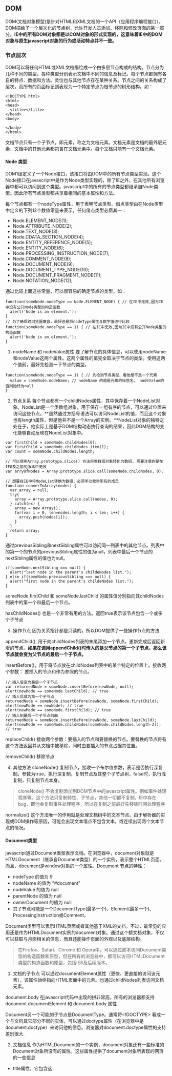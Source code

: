 ## DOM

DOM(文档对象模型)是针对HTML和XML文档的一个API（应用程序编程接口）。DOM描绘了一个层次化的节点树，允许开发人员添加、移除和修改页面的某一部分。**IE中的所有DOM对象都是以COM对象的形式实现的，这意味着IE中的DOM对象与原生javascript对象的行为或活动特点并不一致。**

### 节点层次

DOM可以将任何HTML或XML文档描绘成一个由多层节点构成的结构。节点分为几种不同的类型，每种类型分别表示文档中不同的信息及标记。每个节点都拥有各自的特点、数据和方法。灵位也与其他节点存在某种关系。节点之间的关系构成了层次，而所有的页面标记则表现为一个特定节点为根节点的树形结构。如：
```
<!DOCTYPE html>
<html>
<head>
  <title></title>
</head>
<body>

</body>
</html>
```
文档节点只有一个子节点，即<html>元素，称之为文档元素。文档元素是文档的最外层元素，文档中的其他元素都包含在文档元素中。每个文档只能有一个文档元素。

#### Node 类型
DOM1级定义了一个Node接口，该接口将由DOM中的所有节点类型实现。这个Node接口在javascript中是作为Node类型实现的，除了IE之外，在其他所有浏览器中都可以访问到这个类型。javascript中的所有的节点类型都继承自Node类型。因此所有节点类型都共享着相同的基本属性和方法。

每个节点都有一个nodeType属性，用于表明节点类型。借点类型由在Node类型中定义的下列12个数值常量来表示，任何借点类型必居其一：
- Node.ELEMENT_NODE(1);
- Node.ATTRIBUTE_NODE(2);
- Node.TEXT_NODE(3);
- Node.CDATA_SECTION_NODE(4);
- Node.ENTITY_REFERENCE_NODE(5);
- Node.ENTITY_NODE(6);
- Node.PROCESSING_INSTRUCTION_NODE(7);
- Node.COMMENT_NODE(8);
- Node.DOCUMENT_NODE(9);
- Node.DOCUMENT_TYPE_NODE(10);
- Node.DOCUMENT_FRAGMENT_NODE(11);
- Node.NOTATION_NODE(12);

通过比较上面这些常量，可以很容易的确定节点的类型，如：
```
function(someNode.nodeType == Node.ELEMENT_NODE) { // 在IE中无效,因为IE中没有公开Node类型的构造函数
  alert('Node is an element.');
}
// 为了确保跨浏览器兼容，最好还是将nodeType属性与数字值进行比较
function(someNode.nodeType == 1) { // 在IE中无效,因为IE中没有公开Node类型的构造函数
  alert('Node is an element.');
}
```
1. nodeName 和 nodeValue属性
  要了解节点的具体信息，可以使用nodeName和nodeValue这两个属性。这两个属性的值完全取决于节点的类型。使用这两个值前，最好先检测一下节点的类型。
  ```
  function(someNode.nodeType == 1) { // 先检测节点类型，看他是不是一个元素
    value = someNode.nodeName; // nodeName 的值是元素的标签名， nodeValue的值则始终为null
  }
  ````
2. 节点关系
  每个节点都有一个childNodes属性，其中保存着一个NodeList对象。NodeList是一个类数组对象，用于保存一组有序的节点，可以通过位置来访问这些节点。**虽然通过方括号语法可以访问NodeList的值，而且这个对象也有length属性，但是他并不是一个Array的实例。**NodeList对象的独特之处在于，他实际上是基于DOM结构动态执行查询的结果，因此DOM结构的变化能够自动反映在NodeList对象中。

  ```
  var firstChild = someNode.childNodes[0];
  var firstChild = someNode.childNodes.item(1);
  var count = someNode.childNodes.length;

  // 可以使用Array.prototype.slice() 方法将类数组对象转化为数组, 需要注意的是在IE8及之前的版本中无效
  var arryOfNodes = Array.prototype.slice.call(someNode.childNodes, 0);  

  // 想要在IE中将ModeList转换为数组，必须手动枚举所有的成员
  function converToArray(nodes) {
    var array = null;
    try{
      array = Array.prototype.slice.call(nodes, 0);  
    } catch(ex) {
      array = new Array();
      for(var i = 0, len=nodes.length; i < len; i++) {
        array.push(nodes[i]);
      }
    }
    return array;
  }
  ```

  通过previousSibling和nextSibling属性可以访问同一列表中的其他节点。列表中的第一个的节点的previousSibling属性的值为null，列表中最后一个节点的nextSibling属性的值也为null。
  ```
  if(someNode.nextSibling === null) {
    alert("last node in the parent's childeNodes list.");
  } else if(someNode.previousSibling === null) {
    alert("first node in the parent's childeNodes list.");
  }
  ```
  someNode.firstChild 和 someNode.lastChild 的属性值分别指向其childNodes列表中的第一个和最后一个节点。

  hasChildNodes() 也是一个非常有用的方法。返回true表示该节点包含一个或多个子节点

3. 操作节点
  因为关系指针都是只读的，所以DOM提供了一些操作节点的方法

  appendChild(), 用于向childNodes列表的末尾添加一个节点。更新完成后返回新增的节点。**如果在调用appendChild()时传入的是父节点的第一个子节点，那么该节点就会变为父节点的最后一个子节点。**

  insertBefore()，用于将节点放在childNodes列表中的某个特定的位置上。接收两个参数： 要插入的节点和作为参照的节点。
  ```
  // 插入后变为最后一个子节点
  var returnedNode = someNode.insertBefore(newNode, null);
  alert(newMode == someNode.lastChild); // true
  // 插入后成为第一个子节点
  returnedNode = someNode.insertBefore(newNode, someNode.firstChild);
  alert(newMode == newNode); // true
  alert(newMode == someNode.firstChild); // true
  // 插入到最后一个子节点前面
  returnedNode = someNode.insertBefore(newNode, someNode.lastChild);
  alert(newMode == someNode.childNodes[someNode.childNodes.length-2]); // true
  ```

  replaceChild() 接收两个参数：要插入的节点和要替换的节点。要替换的节点将有这个方法返回并从文档中被移除，同时由要插入的节点占据其位置。

  removeChild() 移除节点

4. 其他方法
  cloneNode() 复制节点，接收一个布尔值参数，表示是否执行深复制。参数为true，执行深复制，复制节点及其整个子节点树，false时，执行浅复制，只复制节点本身。
  > cloneNode() 不会复制添加到DOM节点中的javascript属性。例如事件处理程序等。这个方法只复制特性、子节点，其他一切都不复制。IE中存在bug，即他会复制事件处理程序，所以在复制之前最好先移除时间处理程序

  normalize() 这个方法唯一的作用就是处理文档树中的文本节点。由于解析器的实现或DOM操作等原因，可能会出现文本借点不包含文本。或连续出现两个文本节点的情况。

#### Document类型
javascript通过Document类型表示文档。在浏览器中，document对象就是HTMLDocument（继承自Document类型）的一个实例，表示整个HTML页面。而且，document是window对象的一个属性。Document 节点的特性：
- nodeType 的值为 9
- nodeName 的值为 "#document"
- nodeValue 的值为 null
- parentNode 的值为 null
- ownerDocument 的值为 null
- 其子节点可能是一个DocumentType(最多一个)、Element(最多一个)、ProcessingInstruction或Comment。

Document类型可以表示HTML页面或者其他基于XML的文档。不过，最常见的应用还是作为HTMLDocument实例的document对象。通过这个额文档对象，不仅可以获取与月面相关的信息，而且还能操作页面的外观以及底层结构。

> 在Firefox、Safari、Chrome 和 Opera中，可以通过脚本访问Document类型的构造函数和原型，但在所有的浏览器中，都可以访问HTMLDocument类型的构造函数和原型，包括IE8及后续版本。

1. 文档的子节点
  可以通过documentElement属性（更快、更直接的访问该元素），该属性始终指向HTML页面中的<html>元素。也通过childNodes列表访问文档元素。

  document.body 在javascript代码中出现的拼非常高，所有的浏览器都支持document.documentElement 和 document.body 属性

  Document另一个可能的子节点是DocumentType。通常将<!DOCTYPE> 看成一个与文档其它部分不同的实体，可以通过doctype属性（在浏览器中是document.doctype）来访问他的信息。浏览器对document.doctype属性的支持差别很大.

2. 文档信息
  作为HTMLDocument的一个实例，document对象还有一些标准的Document对象所没有的属性。这些属性提供了document对象所表现的网页的一些信息
  - title属性，它包含这<title> 元素中的文本。通过这个属性可以取得当前页面的标题，也可以修改当前页面的标题，并反映在浏览器的标题中。
  - URL属性，它包含网页完整的URL，即地址栏中显示的URL
  - domain属性，它只包含页面的域名
  - referrer属性， 它保存着链接到当前页面的那个页面的URL。在没有来源页面的情况下，referrer属性中可能包含空字符串

  这些信息都存在于请求的HTTP头部，只不过通过这些属性让我们能够在javascript中访问它们而已。

3. 查找元素
  获取元素的错左可以使用document对象的几个方法来完成：
  - getElementById(), 接收一个参数：要获取元素的ID。区分大小写。
      ```
      <input type="text" name="myElement" value="text field" />
      <div id="myElement">a div</div>
      ```
      上面代码，在IE7中调用document.getElementById('myElement'), 返回input元素。其他所有浏览器中都返回div元素。为了避免IE中存在的这个问题，最好的办法就是不让表单字段的name特性和其他元素的ID相同.

  - getElementsByTagName(),接收一个参数: 要取得元素的标签名，返回的是包含零个或多个元素的NodeList。访问返回值的方法：
    ```
    var images = document.getElementsByTagName('img');
    alert(images.length); // 返回img元素的个数
    alert(images[0].src); // 返回第一个元素的src属性
    alert(images.item(0).src); // 返回第一个元素的src属性
    alert(images.namedItem('logo')); // 返回name属性为logo的元素
    ```

  - getElementsByName(), 这个方法只有HTMLDocument类型才有。返回带有给定name属性的所有元素。

4. 特殊集合
  除了属性和方法，document对象还有一些特殊的集合，这些集合都是HTMLDocument对象，为了访问文档常用的部分提供了快捷方式，包括：
  - document.anchors 包含文档中所有带name特性的<a>元素
  - document.applets 包含文档中所有带有<applet>元素，因为不再推荐使用<applet>元素，所以这个集合也不建议使用了
  - document.forms 包含文档中所有的<form>元素
  - document.images 包含文档中所有的<img>元素
  - document.links 包含文档中所有带href属性的<a>元素

5. DOM一致性检测
  document.implementation 属性用来检测浏览器实现了DOM的哪些部分。
  ```
  var hasXmlDom = document.implementation.hasFeature('XML', '1.0');
  ```

6. 文档写入
  将输出流写入到网页中的方法： write(), writeln(), open() 和 close()

#### Element 类型
Element类型用于表现XML或HTML元素。提供了对元素标签名、子节点及特性的访问。特征如下：
- nodeType 的值为 1
- nodeName 的值为元素的标签名
- nodeValue 的值为null
- parentNode 可能是Document 或 Element
- 其子节点可能是Element、Text、Comment、ProcessingInstruction、CDATASection或EntityReference

要访问元素的标签名，可以使用nodeName属性，或者使用tagName属性。在HTML中，标签名始终都已全部大写表示，而在XML（有事也包括XHTML）中，标签名则始终会与源码中的保持一致，如果不确定自己的脚本将会在HTML还是XML文件中执行，最好在比较之前将标签名转化为相同的大小写形式
```
if(element.tagName.toLowerCase() == "div") { 
  // todo ...
}
```

1. HTML 元素
  所有的HTMl元素都是有HTMLElement类型表示。不是直接通过这个类型，也是通过它的子类型来表示。HTMLElement类型直接继承自Element并添加了一些属性。如：
  - id 元素在文档中的唯一标识符
  - title 有关元素的附加说明信息，一般通过工具提示条显示出来
  - lang 元素内容的语言代码。很少使用
  - dir 语言的方向，值为“ltr（left-to-right，从左至右）” 或“rtl（right-to-left， 从右至左）” 也很少用
  - className 与元素的class特性单对应。即为元素指定的class类，没有将这个属性命名为class，是因为class是ECMAScript的保留字

  并不是所有的属性的修改都会在页面中直观的表现出来，如id或lang

2. 取得特性
  每个元素都有一个或多个特性，这些特性的用途是给出相应元素或其他美容的附加信息。操作特性的DOM方法有三个，分别是getAttribute(), setAttribute
  () 和 reomveAttribute()。这三个方法可以针对任何特性使用，包括哪些一HTMLElement类型属性的形式定义的特性。
  ```
  var div = document.getElementById("myDiv");
  alert(div.getAttribute('id')); // myDiv
  alert(div.getAttribute('class'));
  alert(div.getAttribute('title'));
  alert(div.getAttribute('lang'));
  alert(div.getAttribute('dir'));

  // 自定义属性
  <div id="myDiv" data-test="test"></div>   // HTML5规范，自定义特性应该加上data- 前缀

  var myAttr = div.getAttribute('data-test'); // test
  ```
  两个特殊属性：
  - style
  - onclick

3. 设置特性
  setAttribute() 接收两个参数：要设置的特性名和值。 如果属性已经存在替换原有属性，如果不纯在创建该属性并设置值。通过setAttribute()方法即可以操作HTML特性，也可以操作自定义特性，通过这个方法设置的特性名会被统一转化为小写形式。即ID转化为id

  removeAttribute() 删除元素特性,IE6 及更早版本不支持。

4. attributes 属性
  ELement类型是使用attributes属性的唯一一个DOM节点类型。attributes属性中包含一个NamedNodeMap。与NodeList类似。也是一个动态的集合。元素的每一个特性都有一个Attr节点表示。每个节点都保存在NamedNodeMap
  对象中。 NamedNodeMap对象拥有的方法：
  - getNamedItem(name) 返回nodeName属性等于name的节点
  - removeNamedItem(name) 从列表中移除nodeName属性等于name的节点
  - setName的Item(node) 向列表中添加节点，以节点的nodeName属性为索引
  - item(pos) 返回位于数字pos位置处的节点

  ```
  // 取得元素的id特性
  var id = element.attributes.getNamedItem('id').nodeValue;
  var id = element.attributes['id'].nodeValue;
  ```

5. 创建元素
  使用document.createElement() 方法可以创建新元素。接收一个参数： 要创建的元素的标签名。 在HTML文档中不区分大小写，而在XML(包含XHTML)文档中，则是区分大小写的。
  ```
  var div = document.createElement('div');
  div.id = 'newDiv';
  div.className = 'box';
  document.body.appendChild(div); // 把新创建的元素添加到文档的<body>元素中
  ```

6. 元素的子节点
  元素可以有任意数目的子节点和后代节点，因为元素可以是其他元素的子节点。元素的childNodes属性中包含了他的所有的子节点，这些子节点有可能是元素、文本节点、注释或处理指令。不同浏览器在看待这些节点方面存在显著的不同。
  ```
  <ui id="myList">
    <li>item 1</li>
    <li>item 2</li>
    <li>item 3</li>
  </ul>
  ```
  如果是IE来解析这些代码，那么ul 元素会有3个li子节点。但是如果是其他浏览器中，ul元素都会有7个元素，包括3个li元素和4个文本节点（表示li元素之间的空白符）,如果按下面写法讲元素间的空白符删除，那么所有浏览器返回相同数目的子节点。
  ```
  <ui id="myList"><li>item 1</li><li>item 2</li><li>item 3</li></ul>
  ```

#### Text 类型
文本节点由Text类型表示。它包含的是可以照字面解释的纯文本内容，纯文本可以使包含转义后的HTML字符，但不能包含HTML代码。特征如下：
- nodeType 的值为 3
- nodeName 的值为 "#text"
- nodeValue 的值为该节点所包含的文本
- parentNode 是一个Element
- 不支持子节点

可以通过nodeValue属性或data属性访问Text节点中包含的文本。这两个属性中包含的值相同。
操作节点中文本的方法：
- appendData(text) 将text添加到节点的末尾
- deleteData(offset, count) 从offset指定的未知开始删除count个字符
- insertData(offset, text) 在offset指定的位置插入text
- replaceData(offset, count, text) 用text替换从offset指定的位置开始到offset + count 为止处的文本
- splitText(offset) 从offset指定的位置将当前文本节点分成两个文本节点
- substringData(offset, count) 提取从offset指定的位置开始到offset+count位置处的字符串

1. 创建文本节点
  使用document.createTextNode() 接收一个参数： 要插入节点中的文本。
  ```
  var element = document.createElement('div');
  element.className = 'message';
  var textNode = document.createTextElement('hello world');
  element.appendChild(textNode);
  document.body.appendChild(element);
  ```
2. 规范化文本节点
  normalize() 将两个相邻文本节点合并
  ```
  var element = document.createElement('div');
  element.className = 'message';

  var textNode = document.createTextNode('hello world!');
  element.appendChild(textNode);

  var anotherTextNode = document.createTextNode('test!');
  element.appendChild(anotherTextNode);

  document.body.appendChild(element);

  alert(element.childNodes.length); // 2

  element.normalize();

  alert(element.childNodes.length); // 1

  alert(element.firstChild.nodeValue); // hellow world!test!
  ```

3. 分割文本节点
  splitText() 这个方法会将一个文本节点分成两个文本节点。
  ```
  var element = document.createElement('div');
  element.className = 'message';

  var textNode = document.createTextNode('hello world!');
  element.appendChild(textNode);

  document.body.appendChild(element);

  var newNode = element.firstChild.splitText(5);
  alert(element.firstChild.nodeValue); // hello
  alert(newNode.nodeValue); // world
  alert(element.childNodes.length); // 2
  ```

#### Comment 类型
注释在DOM中是通过Comment类型来表示的。特点：
- nodeType 的值为 8
- nodeName 的值为 "#comment"
- nodeValue 的值为注释的内容
- parentNode 可能是Document 或 Element
- 不支持子节点

Comment类型 和 Text类型 继承自相同的基类。因此他拥有除了splitText()之外的所有字符串操作方法。
```
<div id="myDiv"><!-- a comment --></div>

var div = document.getElementById('myDiv');
var comment = div.firstChild;
alert(comment.data); // a comment

var comment = document.createComment('a comment');
```

#### CDATASection 类型
只针对基于XML的文档，表示CDATA区域。继承自Text类型。特征：
- nodeType 的值为 4
- nodeName 的值为 "#cdata-section"
- nodeValue 的值为CDATA区域中的内容
- parentNode 可能是Document 或 Element
- 不支持子节点

#### DocumentType 类型
在web浏览器中并不常见，仅有Firefox、Safari 和 Opera支持它。 特征：
- nodeType 的值为 10
- nodeName 的值为 doctype的名称
- nodeValue 的值为 null
- parentNode 是Document
- 不支持子节点

#### DocumentFragment 类型
在所有的节点类型中，只有DocumentFragment在文档中没有对应的标记。特征：
- nodeType 的值为 11
- nodeName 的值为 "#document-fragment"
- nodeValue 的值为 null
- parentNode 的值为 null
- 子节点可以是Element, ProcessingInstruction、Comment、Text、CDATASection或EntityReference。

虽然不能把文档片段直接添加到文档中，但是可以将它作为一个仓库来使用，可以在里面保存将来可能会添加到文档中的节点。
```
var fragment = document.createDocumentFragment();
var ul = document.getElementById('myList');
var li = null;
for(var i = 0; i < 3; i++) {
  li = document.createElement('li');
  li.appendChild(document.createTextNode('item ' + i));
  fragment.append(li);
}
ul.appendChild(fragment);
```

#### Attr 类型
元素的特性在DOM中以Attr类型来表示。在所有的浏览器中（包括IE8），都可以访问Attr类型的构造函数和原型。从技术角度讲，特性就是存在于元素的attributes属性中的节点。 特性：
- nodeType 的值为 2
- nodeName 的值是特性的名称
- nodeValue 的值是特性的值
- parentNode null
- 在HTML中不支持子节点
- 在XML中子节点可以使Text或EntityReference

```
var attr = document.createAttribute('align');
attr.value = 'left';
element.setAttributes(attr);
alert(element.attributes['align'].value); // left
alert(element.getAttributeNode('align').value); // left
alert(element.getAttribute('align')); // left
```

### DOM 操作技术

#### 动态脚本
使用script元素可以向页面插入javascript代码，一种是通过src属性包含外部文件，另一种是用这个元素本身来包含代码。动态脚本，指的是在页面加载是不存在，但将来的某一时刻通过修改DOM动态添加的脚本。两种创建动态脚本的方式：一，插入外部文件 二，插入javascript代码。

#### 动态样式
能够把CSS样式包含到HTML页面中的元素有两个: <link> 用于包含来自外部的文件，<style>用于指定嵌入的样式。与动态脚本类似，所谓动态样式是指在页面刚加载时不存在的样式，动态样式是在页面加载完成后添加到页面中的。

使用DOM代码创建link
```
function loadStyles(url) {
  var link = document.createElement('link');
  link.rel = 'stylesheet';
  link.type = 'text/css';
  link.href = url;
  var head = document.getElementsByTageName('head')[0];
  head.appendChild(link); // 必须将link 添加到head中而不是body中
}
loadStyles('style.css');
```

#### 操作表格
table 元素是html 中最复杂的结构之一。要想创建表格，一般都必须设计表示表格行、单元格、表头等方面的标签。
为了方便创建表格，HTML DOM 还为<table> <tbody> <tr> 元素添加了很多属性和方法。

Table 对象集合

集合 | 描述
---------|----------
cells[] | 返回包含表格中所有单元格的一个数组。
rows[] | 返回包含表格中所有行的一个数组。
tBodies[] | 返回包含表格中所有 tbody 的一个数组。

Table 对象属性

属性 | 描述
---------|----------
align | 表在文档中的水平对齐方式。（已废弃）
bgColor | 表的背景颜色。（已废弃）
border | 设置或返回表格边框的宽度。
caption | 对表格的 <caption> 元素的引用。
cellPadding | 设置或返回单元格内容和单元格边框之间的空白量。
cellSpacing | 设置或返回在表格中的单元格之间的空白量。
frame | 设置或返回表格的外部边框。
id | 设置或返回表格的 id。
rules | 设置或返回表格的内部边框（行线）。
summary | 设置或返回对表格的描述（概述）。
tFoot | 返回表格的 TFoot 对象。如果不存在该元素，则为 null。
tHead | 返回表格的 THead 对象。如果不存在该元素，则为 null。
width | 设置或返回表格的宽度。

标准属性

属性 | 描述
---------|----------
className | 设置或返回元素的 class 属性。
dir | 设置或返回文本的方向。
lang | 设置或返回元素的语言代码。
title | 设置或返回元素的 title 属性。

Table 对象方法

方法  描述
---------|----------
createCaption() | 为表格创建一个 caption 元素。
createTFoot() | 在表格中创建一个空的 tFoot 元素。
createTHead() | 在表格中创建一个空的 tHead 元素。
deleteCaption() | 从表格删除 caption 元素以及其内容。
deleteRow() | 从表格删除一行。
deleteTFoot() | 从表格删除 tFoot 元素及其内容。
deleteTHead() | 从表格删除 tHead 元素及其内容。
insertRow() | 在表格中插入一个新行。
